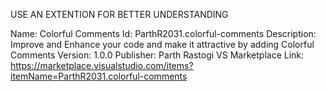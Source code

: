 USE AN EXTENTION FOR BETTER UNDERSTANDING

Name: Colorful Comments
Id: ParthR2031.colorful-comments
Description: Improve and Enhance your code and make it attractive by adding Colorful Comments
Version: 1.0.0
Publisher: Parth Rastogi
VS Marketplace Link: https://marketplace.visualstudio.com/items?itemName=ParthR2031.colorful-comments